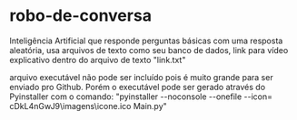 # robo-de-conversa
Inteligência Artificial que responde perguntas básicas com uma resposta aleatória, usa arquivos de texto como seu banco de dados, link para vídeo explicativo dentro do arquivo de texto "link.txt"

arquivo executável não pode ser incluído pois é muito grande para ser enviado pro Github. Porém o executável pode ser gerado através do Pyinstaller com o comando: 
"pyinstaller --noconsole --onefile --icon= cDkL4nGwJ9\imagens\icone.ico Main.py"
